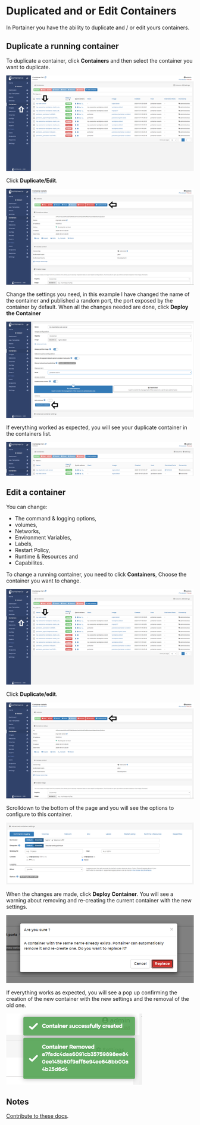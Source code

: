 # Duplicated and or Edit Containers

In Portainer you have the ability to duplicate and / or edit yours containers.

## Duplicate a running container

To duplicate a container, click <b>Containers</b> and then select the container you want to duplicate.

![duplicate](assets/ownership-1.png)

Click <b>Duplicate/Edit</b>.

![duplicate](assets/duplicate-1.png)

Change the settings you need, in this example I have changed the name of the container and published a random port, the port exposed by the container by default. When all the changes needed are done, click <b>Deploy the Container</b>

![duplicate](assets/duplicate-2.png)

If everything worked as expected, you will see your duplicate container in the containers list. 

![duplicate](assets/duplicate-3.png)

## Edit a container

You can change:
* The command & logging options, 
* volumes,
* Networks, 
* Environment Variables, 
* Labels, 
* Restart Policy, 
* Runtime & Resources and 
* Capabilites. 

To change a running container, you need to click <b>Containers</b>, Choose the container you want to change. 

![duplicate](assets/ownership-1.png)

Click <b>Duplicate/edit</b>.

![duplicate](assets/duplicate-1.png)

Scrolldown to the bottom of the page and you will see the options to configure to this container. 

![duplicate](assets/duplicate-4.png)

When the changes are made, click <b>Deploy Container</b>. You will see a warning about removing and re-creating the current container with the new settings. 

![duplicate](assets/duplicate-5.png)

If everything works as expected, you will see a pop up confirming the creation of the new container with the new settings and the removal of the old one. 

![duplicate](assets/duplicate-6.png)

## Notes

[Contribute to these docs](https://github.com/portainer/portainer-docs/blob/master/contributing.md).